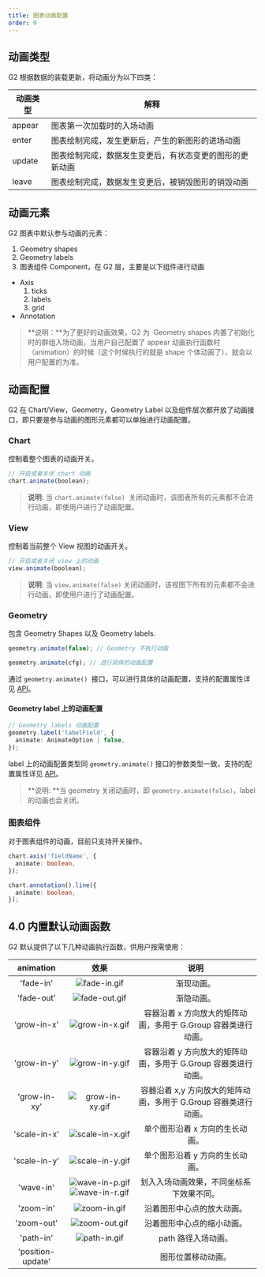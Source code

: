 ```yaml
---
title: 图表动画配置
order: 9
---
```


## 动画类型

G2 根据数据的装载更新，将动画分为以下四类：

| **动画类型** | **解释**                                                 |
| ------------ | -------------------------------------------------------- |
| appear       | 图表第一次加载时的入场动画                               |
| enter        | 图表绘制完成，发生更新后，产生的新图形的进场动画         |
| update       | 图表绘制完成，数据发生变更后，有状态变更的图形的更新动画 |
| leave        | 图表绘制完成，数据发生变更后，被销毁图形的销毁动画       |

## 动画元素

G2 图表中默认参与动画的元素：

1. Geometry shapes
1. Geometry labels
1. 图表组件 Component，在 G2 层，主要是以下组件进行动画

- Axis
  1. ticks
  1. labels
  1. grid
- Annotation

> **说明：**为了更好的动画效果，G2 为  Geometry shapes 内置了初始化时的群组入场动画，当用户自己配置了 appear 动画执行函数时（animation）的时候（这个时候执行的就是 shape 个体动画了），就会以用户配置的为准。

## 动画配置

G2 在 Chart/View，Geometry，Geometry Label 以及组件层次都开放了动画接口，即只要是参与动画的图形元素都可以单独进行动画配置。

### Chart

控制着整个图表的动画开关。

```typescript
// 开启或者关闭 chart 动画
chart.animate(boolean);
```

> **说明**: 当 `chart.animate(false)`  关闭动画时，该图表所有的元素都不会进行动画，即使用户进行了动画配置。

### View

控制着当前整个 View 视图的动画开关。

```typescript
// 开启或者关闭 view 上的动画
view.animate(boolean);
```

> **说明**: 当 `view.animate(false)` 关闭动画时，该视图下所有的元素都不会进行动画，即使用户进行了动画配置。

### Geometry

包含 Geometry Shapes 以及 Geometry labels.

```typescript
geometry.animate(false); // Geometry 不执行动画

geometry.animate(cfg); // 进行具体的动画配置
```

通过 `geometry.animate()`  接口，可以进行具体的动画配置，支持的配置属性详见 [API](../../api/geom-fun#geometryanimate)。

#### Geometry label 上的动画配置

```typescript
// Geometry labels 动画配置
geometry.label('labelField', {
  animate: AnimateOption | false,
});
```

label 上的动画配置类型同 `geometry.animate()` 接口的参数类型一致，支持的配置属性详见 [API](../../api/geom-fun#geometryanimate)。

> **说明: **当 geometry 关闭动画时，即 `geometry.animate(false)`，label 的动画也会关闭。

### 图表组件

对于图表组件的动画，目前只支持开关操作。

```typescript
chart.axis('fieldName', {
  animate: boolean,
});

chart.annotation().line({
  animate: boolean,
});
```

## 4.0 内置默认动画函数

G2 默认提供了以下几种动画执行函数，供用户按需使用：

|     animation     |                                                                                                      效果                                                                                                      |                               说明                               |
| :---------------: | :------------------------------------------------------------------------------------------------------------------------------------------------------------------------------------------------------------: | :--------------------------------------------------------------: |
|     'fade-in'     |                                                     ![fade-in.gif](https://gw.alipayobjects.com/mdn/rms_f5c722/afts/img/A*LTRRRL8JwfQAAAAAAAAAAABkARQnAQ)                                                      |                            渐现动画。                            |
|    'fade-out'     |                                                     ![fade-out.gif](https://gw.alipayobjects.com/mdn/rms_f5c722/afts/img/A*s4Y4S5JJ6WEAAAAAAAAAAABkARQnAQ)                                                     |                            渐隐动画。                            |
|    'grow-in-x'    |                                                    ![grow-in-x.gif](https://gw.alipayobjects.com/mdn/rms_f5c722/afts/img/A*vhRVSLxDqU8AAAAAAAAAAABkARQnAQ)                                                     |  容器沿着 x 方向放大的矩阵动画，多用于 G.Group 容器类进行动画。  |
|    'grow-in-y'    |                                                    ![grow-in-y.gif](https://gw.alipayobjects.com/mdn/rms_f5c722/afts/img/A*L6mkQa3aG64AAAAAAAAAAABkARQnAQ)                                                     |  容器沿着 y 方向放大的矩阵动画，多用于 G.Group 容器类进行动画。  |
|   'grow-in-xy'    |                                                    ![grow-in-xy.gif](https://gw.alipayobjects.com/mdn/rms_f5c722/afts/img/A*LfPrQouGwYIAAAAAAAAAAABkARQnAQ)                                                    | 容器沿着 x,y 方向放大的矩阵动画，多用于 G.Group 容器类进行动画。 |
|   'scale-in-x'    |                                                    ![scale-in-x.gif](https://gw.alipayobjects.com/mdn/rms_f5c722/afts/img/A*oiaGTLx-dNcAAAAAAAAAAABkARQnAQ)                                                    |                 单个图形沿着 x 方向的生长动画。                  |
|   'scale-in-y'    |                                                    ![scale-in-y.gif](https://gw.alipayobjects.com/mdn/rms_f5c722/afts/img/A*T6mLTY3o9OoAAAAAAAAAAABkARQnAQ)                                                    |                 单个图形沿着 y 方向的生长动画。                  |
|     'wave-in'     | ![wave-in-p.gif](https://gw.alipayobjects.com/mdn/rms_f5c722/afts/img/A*W5CdQIWw-M4AAAAAAAAAAABkARQnAQ)![wave-in-r.gif](https://gw.alipayobjects.com/mdn/rms_f5c722/afts/img/A*z9jjQY-lHcwAAAAAAAAAAABkARQnAQ) |             划入入场动画效果，不同坐标系下效果不同。             |
|     'zoom-in'     |                                                     ![zoom-in.gif](https://gw.alipayobjects.com/mdn/rms_f5c722/afts/img/A*wc4dQp4E6vkAAAAAAAAAAABkARQnAQ)                                                      |                    沿着图形中心点的放大动画。                    |
|    'zoom-out'     |                                                     ![zoom-out.gif](https://gw.alipayobjects.com/mdn/rms_f5c722/afts/img/A*PZ2gTrkV29YAAAAAAAAAAABkARQnAQ)                                                     |                    沿着图形中心点的缩小动画。                    |
|     'path-in'     |                                                     ![path-in.gif](https://gw.alipayobjects.com/mdn/rms_f5c722/afts/img/A*gxZ1RIIMtdIAAAAAAAAAAABkARQnAQ)                                                      |                       path 路径入场动画。                        |
| 'position-update' |                                                                                                                                                                                                                |                        图形位置移动动画。                        |
